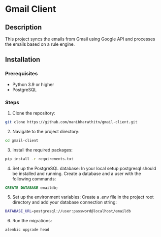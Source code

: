 # Gmail Client

## Description

This project syncs the emails from Gmail using Google API and processes the emails based on a rule engine.

## Installation

### Prerequisites

- Python 3.9 or higher
- PostgreSQL

### Steps

1. Clone the repository:
```bash
git clone https://github.com/manibharathitn/gmail-client.git
```

2. Navigate to the project directory:
```bash
cd gmail-client
```

3. Install the required packages:
```bash
pip install -r requirements.txt
```

4. Set up the PostgreSQL database:
In your local setup postgresql should be installed and running. Create a database and a user with the following commands:
```sql
CREATE DATABASE emaildb;
```

5. Set up the environment variables:
Create a .env file in the project root directory and add your database connection string:
```bash
DATABASE_URL=postgresql://user:password@localhost/emaildb
```

6. Run the migrations:
```bash
alembic upgrade head
```


